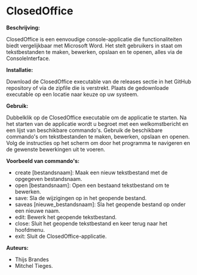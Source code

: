 # ClosedOffice

**Beschrijving:**

ClosedOffice is een eenvoudige console-applicatie die functionaliteiten biedt vergelijkbaar met Microsoft Word. Het stelt gebruikers in staat om tekstbestanden te maken, bewerken, opslaan en te openen, alles via de ConsoleInterface.

**Installatie:**

Download de ClosedOffice executable van de releases sectie in het GitHub repository of via de zipfile die is verstrekt.
Plaats de gedownloade executable op een locatie naar keuze op uw systeem.

**Gebruik:**

Dubbelklik op de ClosedOffice executable om de applicatie te starten.
Na het starten van de applicatie wordt u begroet met een welkomstbericht en een lijst van beschikbare commando's.
Gebruik de beschikbare commando's om tekstbestanden te maken, bewerken, opslaan en openen.
Volg de instructies op het scherm om door het programma te navigeren en de gewenste bewerkingen uit te voeren.

**Voorbeeld van commando's:**
- create [bestandsnaam]: Maak een nieuw tekstbestand met de opgegeven bestandsnaam.
- open [bestandsnaam]: Open een bestaand tekstbestand om te bewerken.
- save: Sla de wijzigingen op in het geopende bestand.
- saveas [nieuwe_bestandsnaam]: Sla het geopende bestand op onder een nieuwe naam.
- edit: Bewerk het geopende tekstbestand.
- close: Sluit het geopende tekstbestand en keer terug naar het hoofdmenu.
- exit: Sluit de ClosedOffice-applicatie.

**Auteurs:**

- Thijs Brandes
- Mitchel Tieges.
